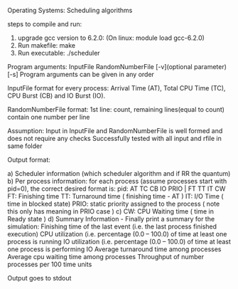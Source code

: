 
Operating Systems: Scheduling algorithms

steps to compile and run:

1. upgrade gcc version to 6.2.0:  (On linux: module load gcc-6.2.0)
2. Run makefile: 	  make
3. Run executable:  ./scheduler <program arguments>

Program arguments: InputFile RandomNumberFile [-v](optional parameter) [-s<schedspec>]
Program arguments can be given in any order

InputFile format for every process:
Arrival Time (AT), Total CPU Time (TC), CPU Burst (CB) and IO Burst (IO).

RandomNumberFile format:
1st line: count, remaining lines(equal to count) contain one number per line

Assumption: Input in InputFile and RandomNumberFile is well formed and does not require any checks
Successfully tested with all input and rfile in same folder

Output format:

a) Scheduler information (which scheduler algorithm and if RR the quantum)
b) Per process information:
    for each process (assume processes start with pid=0), the correct desired format is:
    pid: AT TC CB IO PRIO | FT TT IT CW
    FT: Finishing time
    TT: Turnaround time ( finishing time - AT )
    IT: I/O Time ( time in blocked state)
    PRIO: static priority assigned to the process ( note this only has meaning in PRIO case )
c) CW: CPU Waiting time ( time in Ready state )
d) Summary Information - Finally print a summary for the simulation:
    Finishing time of the last event (i.e. the last process finished execution)
    CPU utilization (i.e. percentage (0.0 – 100.0) of time at least one process is running
    IO utilization (i.e. percentage (0.0 – 100.0) of time at least one process is performing IO
    Average turnaround time among processes
    Average cpu waiting time among processes
    Throughput of number processes per 100 time units
    
Output goes to stdout
